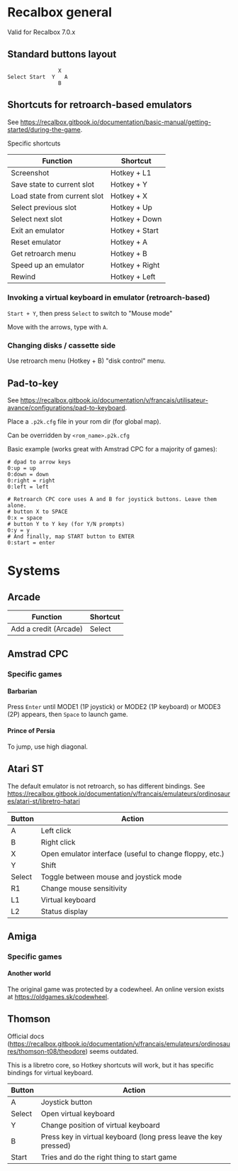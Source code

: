 # Recalbox general
Valid for Recalbox 7.0.x

## Standard buttons layout
```
                X
Select Start  Y   A
                B 
```
## Shortcuts for retroarch-based emulators
See https://recalbox.gitbook.io/documentation/basic-manual/getting-started/during-the-game.

Specific shortcuts

| Function                     | Shortcut       |
| ---                          | ---            |
| Screenshot                   | Hotkey + L1    |
| Save state to current slot   | Hotkey + Y     |
| Load state from current slot | Hotkey + X     |
| Select previous slot         | Hotkey + Up    |
| Select next slot             | Hotkey + Down  |
| Exit an emulator             | Hotkey + Start |
| Reset emulator               | Hotkey + A     |
| Get retroarch menu           | Hotkey + B     |
| Speed up an emulator         | Hotkey + Right |
| Rewind                       | Hotkey + Left  |

### Invoking a virtual keyboard in emulator (retroarch-based)
`Start + Y`, then press `Select` to switch to "Mouse mode"

Move with the arrows, type with `A`.

### Changing disks / cassette side
Use retroarch menu (Hotkey + B) "disk control" menu.

## Pad-to-key
See https://recalbox.gitbook.io/documentation/v/francais/utilisateur-avance/configurations/pad-to-keyboard.

Place a `.p2k.cfg` file in your rom dir (for global map).

Can be overridden by `<rom_name>.p2k.cfg`

Basic example (works great with Amstrad CPC for a majority of games):

```
# dpad to arrow keys
0:up = up
0:down = down
0:right = right
0:left = left

# Retroarch CPC core uses A and B for joystick buttons. Leave them alone.
# button X to SPACE
0:x = space
# button Y to Y key (for Y/N prompts)
0:y = y
# And finally, map START button to ENTER 
0:start = enter
```

# Systems

## Arcade
| Function                     | Shortcut       |
| ---                          | ---            |
| Add a credit (Arcade)        | Select         |

## Amstrad CPC

### Specific games

#### Barbarian
Press `Enter` until MODE1 (1P joystick) or MODE2 (1P keyboard) or MODE3 (2P) appears, then `Space` to launch game.

#### Prince of Persia
To jump, use high diagonal.

## Atari ST
The default emulator is not retroarch, so has different bindings.
See https://recalbox.gitbook.io/documentation/v/francais/emulateurs/ordinosaures/atari-st/libretro-hatari

| Button | Action                                                  |
| ---    | ---                                                     |
| A      | Left click                                              |
| B      | Right click                                             |
| X      | Open emulator interface (useful to change floppy, etc.) |
| Y      | Shift                                                   |
| Select | Toggle between mouse and joystick mode                  |
| R1     | Change mouse sensitivity                                |
| L1     | Virtual keyboard                                        |
| L2     | Status display                                          |

## Amiga

### Specific games

#### Another world
The original game was protected by a codewheel. An online version exists at https://oldgames.sk/codewheel.

## Thomson
Official docs (https://recalbox.gitbook.io/documentation/v/francais/emulateurs/ordinosaures/thomson-t08/theodore) seems outdated.

This is a libretro core, so Hotkey shortcuts will work, but it has specific bindings for virtual keyboard.

| Button | Action                                                           |
| ---    | ---                                                              |
| A      | Joystick button                                                  |
| Select | Open virtual keyboard                                            |
| Y      | Change position of virtual keyboard                              |
| B      | Press key in virtual keyboard (long press leave the key pressed) |
| Start  | Tries and do the right thing to start game                       |


